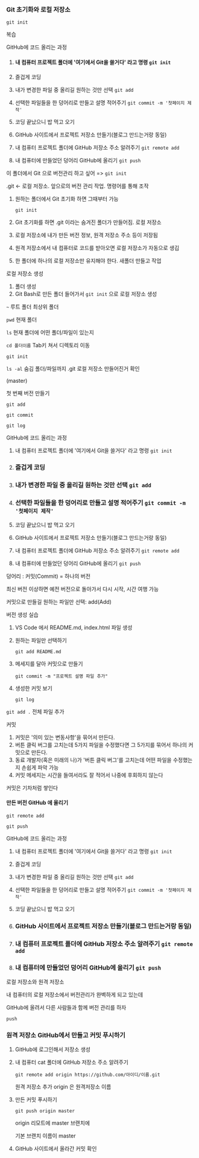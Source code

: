 ### Git 초기화와 로컬 저장소

`git init`



복습

GitHub에 코드 올리는 과정

1. #### 내 컴퓨터 프로젝트 폴더에 '여기에서 Git을 쓸거다' 라고 명령 `git init`

2. 즐겁게 코딩

3. 내가 변경한 파일 중 올리길 원하는 것만 선택 `git add`

4. 선택한 파일들을 한 덩어리로 만들고 설명 적어주기 `git commit -m '첫페이지 제작'`

5. 코딩 끝났으니 밥 먹고 오기

6. GitHub 사이트에서 프로젝트 저장소 만들기(블로그 만드는거랑 동일)

7. 내 컴퓨터 프로젝트 폴더에 GitHub 저장소 주소 알려주기 `git remote add`

8. 내 컴퓨터에 만들었던 덩어리 GitHub에 올리기 `git push`



이 폴더에서 Git 으로 버전관리 하고 싶어 => `git init`

.git <- 로컬 저장소. 앞으로의 버전 관리 작업. 명령어를 통해 조작

1. 원하는 폴더에서 Git 초기화 하면 그때부터 가능

   `git init`

2. Git 초기화를 하면 .git 이라는 숨겨진 폴더가 만들어짐. 로컬 저장소

3. 로컬 저장소에 내가 만든 버전 정보, 원격 저장소 주소 등이 저장됨

4. 원격 저장소에서 내 컴퓨터로 코드를 받아오면 로컬 저장소가 자동으로 생김

5. 한 폴더에 하나의 로컬 저장소만 유지해야 한다. 새폴더 만들고 작업



로컬 저장소 생성

1. 폴더 생성
2. Git Bash로 만든 폴더 들어가서 `git init` 으로 로컬 저장소 생성

`~` 루트 폴더 최상위 폴더

`pwd` 현재 폴더

`ls` 현재 폴더에 어떤 폴더/파일이 있는지

`cd 폴더이름` Tab키 쳐서 디렉토리 이동

`git init`

`ls -al` 숨김 폴더/파일까지 .git 로컬 저장소 만들어진거 확인

(master)



첫 번째 버전 만들기

`git add`

`git commit`

`git log`



GitHub에 코드 올리는 과정

1. 내 컴퓨터 프로젝트 폴더에 '여기에서 Git을 쓸거다' 라고 명령 `git init`

2. ### 즐겁게 코딩

3. ### 내가 변경한 파일 중 올리길 원하는 것만 선택 `git add`

4. ### 선택한 파일들을 한 덩어리로 만들고 설명 적어주기 `git commit -m '첫페이지 제작'`

5. 코딩 끝났으니 밥 먹고 오기

6. GitHub 사이트에서 프로젝트 저장소 만들기(블로그 만드는거랑 동일)

7. 내 컴퓨터 프로젝트 폴더에 GitHub 저장소 주소 알려주기 `git remote add`

8. 내 컴퓨터에 만들었던 덩어리 GitHub에 올리기 `git push`



덩어리 : 커밋(Commit) = 하나의 버전

최신 버전 이상하면 예전 버전으로 돌아가서 다시 시작, 시간 여행 가능



커밋으로 만들길 원하는 파일만 선택: add(Add)



버전 생성 실습

1. VS Code 에서 README.md, index.html 파일 생성

2. 원하는 파일만 선택하기

   `git add README.md`

3. 메세지를 달아 커밋으로 만들기

   `git commit -m "프로젝트 설명 파일 추가"`

4. 생성한 커밋 보기

   `git log`

`git add .` 전체 파일 추가



커밋

1. 커밋은 '의미 있는 변동사항'을 묶어서 만든다.
2. 버튼 클릭 버그를 고치는데 5가지 파일을 수정했다면 그 5가지를 묶어서 하나의 커밋으로 만든다.
3. 동료 개발자(혹은 미래의 나)가 '버튼 클릭 버그'를 고치는데 어떤 파일을 수정했는지 손쉽게 파악 가능
4. 커밋 메세지는 시간을 들여서라도 잘 적어서 나중에 후회하지 않는다

커밋은 기차처럼 쌓인다



#### 만든 버전 GitHub 에 올리기

`git remote add`

`git push`

GitHub에 코드 올리는 과정

1. 내 컴퓨터 프로젝트 폴더에 '여기에서 Git을 쓸거다' 라고 명령 `git init`

2. 즐겁게 코딩

3. 내가 변경한 파일 중 올리길 원하는 것만 선택 `git add`

4. 선택한 파일들을 한 덩어리로 만들고 설명 적어주기 `git commit -m '첫페이지 제작'`

5. 코딩 끝났으니 밥 먹고 오기

6. ### GitHub 사이트에서 프로젝트 저장소 만들기(블로그 만드는거랑 동일)

7. ### 내 컴퓨터 프로젝트 폴더에 GitHub 저장소 주소 알려주기 `git remote add`

8. ### 내 컴퓨터에 만들었던 덩어리 GitHub에 올리기 `git push`



로컬 저장소와 원격 저장소

내 컴퓨터의 로컬 저장소에서 버전관리가 완벽하게 되고 있는데

GitHub에 올려서 다른 사람들과 함께 버전 관리를 하자

`push`



### 원격 저장소 GitHub에서 만들고 커밋 푸시하기

1. GitHub에 로그인해서 저장소 생성

2. 내 컴퓨터 cat 폴더에 GitHub 저장소 주소 알려주기

   `git remote add origin https://github.com/아이디/이름.git`

   원격 저장소 추가 origin 은 원격저장소 이름

3. 만든 커밋 푸시하기

   `git push origin master`

   origin 리모트에 master 브랜치에

   기본 브랜치 이름이 master

4. GitHub 사이트에서 올라간 커밋 확인



